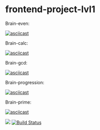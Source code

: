 # frontend-project-lvl1
Brain-even:

[![asciicast](https://asciinema.org/a/Os4hf2vHuSBHngOXGKWlr3DRq.svg)](https://asciinema.org/a/Os4hf2vHuSBHngOXGKWlr3DRq)

Brain-calc:

[![asciicast](https://asciinema.org/a/jXqH1629HNzxDQu2wEBzUA6lJ.svg)](https://asciinema.org/a/jXqH1629HNzxDQu2wEBzUA6lJ)

Brain-gcd:

[![asciicast](https://asciinema.org/a/7Wrr6VCsgw081P1IWm5zHll1w.svg)](https://asciinema.org/a/7Wrr6VCsgw081P1IWm5zHll1w)

Brain-progression:

[![asciicast](https://asciinema.org/a/EN7OpXJKtzwCSuhk2hCBeaCIZ.svg)](https://asciinema.org/a/EN7OpXJKtzwCSuhk2hCBeaCIZ)

Brain-prime:

[![asciicast](https://asciinema.org/a/Fzh2B5s3JAVxtVtgdz6ldnvrq.svg)](https://asciinema.org/a/Fzh2B5s3JAVxtVtgdz6ldnvrq)

<a href="https://codeclimate.com/github/wesydi/frontend-project-lvl1/maintainability"><img src="https://api.codeclimate.com/v1/badges/c6700012de73600218d7/maintainability" /></a>
[![Build Status](https://travis-ci.com/wesydi/frontend-project-lvl1.svg?branch=master)](https://travis-ci.com/wesydi/frontend-project-lvl1)
